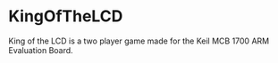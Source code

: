 # KingOfTheLCD

King of the LCD is a two player game made for the Keil MCB 1700 ARM Evaluation Board.
